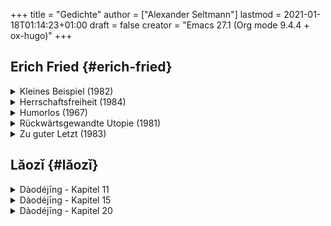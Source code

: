 +++
title = "Gedichte"
author = ["Alexander Seltmann"]
lastmod = 2021-01-18T01:14:23+01:00
draft = false
creator = "Emacs 27.1 (Org mode 9.4.4 + ox-hugo)"
+++

## Erich Fried {#erich-fried}

<details>
<summary>
Kleines Beispiel (1982)
</summary>
<p class="details">

<p class="verse">
Auch ungelebtes Leben<br />
geht zu Ende<br />
zwar vielleicht langsamer<br />
wie eine Batterie<br />
in einer Taschenlampe<br />
die keiner benutzt<br />
<br />
Aber das hilft nicht viel:<br />
Wenn man<br />
(sagen wir einmal)<br />
diese Taschenlampe<br />
nach so- und sovielen Jahren<br />
anknipsen will<br />
kommt kein Atemzug Licht mehr heraus<br />
und wenn du sie aufmachst<br />
findest du nur deine Knochen<br />
und falls du Pech hast<br />
auch diese<br />
schon ganz zerfressen<br />
<br />
Da hättest du<br />
genau so gut<br />
leuchten können<br />
</p>
</p>
</details>

<details>
<summary>
Herrschaftsfreiheit (1984)
</summary>
<p class="details">

<p class="verse">
Zu sagen<br />
"Hier<br />
herrscht Freiheit"<br />
ist immer<br />
ein Irrtum<br />
oder auch<br />
eine Lüge:<br />
<br />
Freiheit<br />
herrscht nicht<br />
</p>
</p>
</details>

<details>
<summary>
Humorlos (1967)
</summary>
<p class="details">

<p class="verse">
Die Jungen<br />
werfen<br />
zum Spaß<br />
mit Steinen<br />
nach Fröschen<br />
<br />
Die Frösche<br />
sterben<br />
im Ernst<br />
</p>
</p>
</details>

<details>
<summary>
Rückwärtsgewandte Utopie (1981)
</summary>
<p class="details">

<p class="verse">
Angeklagt<br />
der Unmenschlichkeit<br />
behauptet<br />
der Nichtmehrmensch<br />
immer noch<br />
erst<br />
ein Nochnichtmensch<br />
zu sein<br />
</p>
</p>
</details>

<details>
<summary>
Zu guter Letzt (1983)
</summary>
<p class="details">

<p class="verse">
Als Kind wusste ich:<br />
Jeder Schmetterling<br />
den ich rette<br />
jede Schnecke<br />
und jede Spinne<br />
und jede Mücke<br />
jeder Ohrwurm<br />
und jeder Regenwurm<br />
wird kommen und weinen<br />
wenn ich begraben werde<br />
<br />
Einmal von mir gerettet<br />
muss keines mehr sterben<br />
Alle werden sie kommen<br />
zu meinem Begräbnis<br />
<br />
Als ich dann groß wurde<br />
erkannte ich:<br />
Das ist großer Unsinn<br />
Keines wird kommen<br />
ich überlebe sie alle<br />
<br />
Jetzt im Alter<br />
frage ich: Wenn ich sie aber<br />
rette bis ganz zuletzt<br />
kommen doch vielleicht zwei oder drei?<br />
</p>
</p>
</details>


## Lǎozǐ {#lǎozǐ}

<details>
<summary>
Dàodéjīng - Kapitel 11
</summary>
<p class="details">

<p class="verse">
[...]<br />
<br />
Man knetet Ton zurecht<br />
Zum Trinkgerät:<br />
Eben dort, wo keiner ist,<br />
Ist des Gerätes Brauchbarkeit.<br />
<br />
[...]<br />
<br />
Wahrlich:<br />
Erkennst du das Da-Sein als einen Gewinn,<br />
Erkenne: Das Nicht-Sein macht brauchbar.<br />
</p>
</p>
</details>

<details>
<summary>
Dàodéjīng - Kapitel 15
</summary>
<p class="details">

<p class="verse">
Wer im Altertum gut war als Meister,<br />
War subtil, geheimnisvoll, mystisch, durchdringend;<br />
So tief, dass er uns unbegreiflich bleibt.<br />
Wohl! Und weil er unbegreiflich bleibt,<br />
Will ich lieber dartun sein Gebaren:<br />
<br />
So zögernd, ach!<br />
Wie wenn man winters quert einen Strom;<br />
So ängstlich, ach!<br />
Wie wenn man fürchtet die Nachbarn rings;<br />
Verhalten, ach!<br />
Als wäre zu Gast man geladen;<br />
Nachgiebig, ach!<br />
Wie vor der Schmelze das Eis;<br />
Gediegen, ach!<br />
Gleich einem Grobholz;<br />
Weit, ach!<br />
Gleich einem Flusstal;<br />
Chaotisch, ach!<br />
Gleich einem Strudel.<br />
<br />
Wer kann den Strudel stillen,<br />
Auf dass er mählich werde rein?<br />
Wer kann das Ruhende bewegen,<br />
Auf dass es mählich Leben gewinne?<br />
<br />
Wer diesen <i>Weg</i> bewahrt,<br />
Wünscht nicht, erfüllt zu sein.<br />
Wohl! Nur was unerfüllt,<br />
Kann auch verschleißen ohne Erneuen.<br />
</p>
</p>
</details>

<details>
<summary>
Dàodéjīng - Kapitel 20
</summary>
<p class="details">

<p class="verse">
Brich ab das Lernen, so bist du sorgenfrei!<br />
<br />
Sind denn "Jawohl!" und "Recht gern!"<br />
Wirklich einander so fern?<br />
Sind denn das Gute, die Schlechtigkeit<br />
Wirklich einander so weit?<br />
"Wem andere Menschen sich beugen,<br />
Dem musst auch du dich beugen":<br />
Welch Öde doch! Und kein Ende noch!<br />
<br />
Die Menschen alle sind ausgelassen,<br />
Als säßen sie zechend beim Opferfest,<br />
Als stiegen sie auf zu den Frühlingsterrassen.<br />
Ich allein liege noch still,<br />
Kein Zeichen hab ich gegeben,<br />
Gleich einem kleinen Kinde,<br />
Das noch nie gelacht hat im Leben;<br />
Bin schwankend, bin wankend,<br />
Als hätt ich die Heimat verloren.<br />
Die Menge der Menschen hat Überfluss;<br />
Nur Ich bin gleichsam von allem entblößt.<br />
Wahrlich, Ich habe das Herz eines Toren,<br />
So dunkel und wirr!<br />
Die gewöhnlichen Menschen sind hell und klar;<br />
Nur Ich bin trübe verhangen.<br />
Die gewöhnlichen Menschen sind strebig-straff;<br />
Nur Ich bin bang-befangen.<br />
Ruhelos gleich ich dem Meere;<br />
Verweht, ach, bin gleichsam ich ohne Halt.<br />
<br />
Die Menschen machen sich nützlich all,<br />
Nur Ich bin halsstarr, als ob ich ein Wildling wäre.<br />
Nur Ich bin von den andern Menschen verschieden -<br />
Der ich die nährende Mutter verehre.<br />
</p>
</p>
</details>
